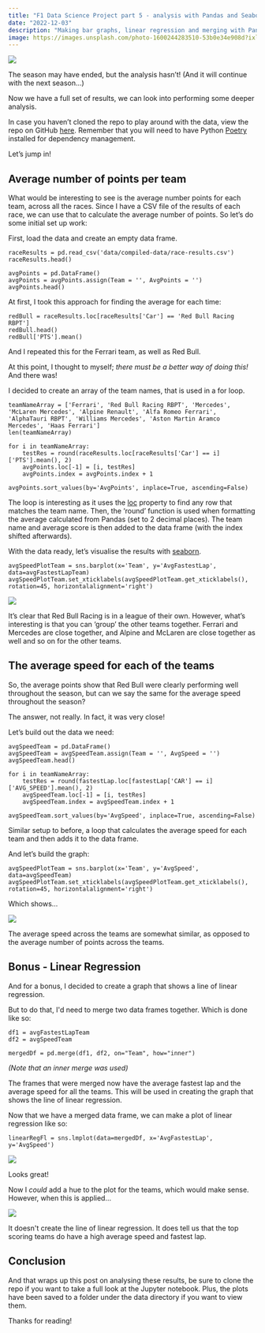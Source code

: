 ```yaml
---
title: "F1 Data Science Project part 5 - analysis with Pandas and Seaborn!"
date: "2022-12-03"
description: "Making bar graphs, linear regression and merging with Pandas and Seaborn!"
image: https://images.unsplash.com/photo-1600244283510-53b0e34e908d?ixlib=rb-4.0.3&ixid=MnwxMjA3fDB8MHxzZWFyY2h8NDR8fGZvcm11bGElMjAxfGVufDB8fDB8fA%3D%3D&auto=format&fit=crop&w=900&q=60
---
```


![](https://images.unsplash.com/photo-1600244283510-53b0e34e908d?ixlib=rb-4.0.3&ixid=MnwxMjA3fDB8MHxzZWFyY2h8NDR8fGZvcm11bGElMjAxfGVufDB8fDB8fA%3D%3D&auto=format&fit=crop&w=900&q=60)

The season may have ended, but the analysis hasn’t! (And it will continue with the next season...)

Now we have a full set of results, we can look into performing some deeper analysis.

In case you haven’t cloned the repo to play around with the data, view the repo on GitHub [here](https://github.com/JB-26/f1-2022-analysis). Remember that you will need to have Python [Poetry](https://python-poetry.org/) installed for dependency management.

Let’s jump in!

## Average number of points per team

What would be interesting to see is the average number points for each team, across all the races. Since I have a CSV file of the results of each race, we can use that to calculate the average number of points. So let’s do some initial set up work:

First, load the data and create an empty data frame.

```
raceResults = pd.read_csv('data/compiled-data/race-results.csv')
raceResults.head()

avgPoints = pd.DataFrame()
avgPoints = avgPoints.assign(Team = '', AvgPoints = '')
avgPoints.head()
```

At first, I took this approach for finding the average for each time:

```
redBull = raceResults.loc[raceResults['Car'] == 'Red Bull Racing RBPT']
redBull.head()
redBull['PTS'].mean()
```

And I repeated this for the Ferrari team, as well as Red Bull.

At this point, I thought to myself; _there must be a better way of doing this!_ And there was!

I decided to create an array of the team names, that is used in a for loop.

```
teamNameArray = ['Ferrari', 'Red Bull Racing RBPT', 'Mercedes', 'McLaren Mercedes', 'Alpine Renault', 'Alfa Romeo Ferrari', 'AlphaTauri RBPT', 'Williams Mercedes', 'Aston Martin Aramco Mercedes', 'Haas Ferrari']
len(teamNameArray)

for i in teamNameArray:
    testRes = round(raceResults.loc[raceResults['Car'] == i]['PTS'].mean(), 2)
    avgPoints.loc[-1] = [i, testRes]
    avgPoints.index = avgPoints.index + 1

avgPoints.sort_values(by='AvgPoints', inplace=True, ascending=False)
```

The loop is interesting as it uses the [loc](https://pandas.pydata.org/docs/reference/api/pandas.DataFrame.loc.html?highlight=loc#pandas.DataFrame.loc) property to find any row that matches the team name. Then, the ‘round’ function is used when formatting the average calculated from Pandas (set to 2 decimal places). The team name and average score is then added to the data frame (with the index shifted afterwards).

With the data ready, let’s visualise the results with [seaborn](https://seaborn.pydata.org/).

```
avgSpeedPlotTeam = sns.barplot(x='Team', y='AvgFastestLap', data=avgFastestLapTeam)
avgSpeedPlotTeam.set_xticklabels(avgSpeedPlotTeam.get_xticklabels(), rotation=45, horizontalalignment='right')
```

![](https://i.imgur.com/7xahoT3.png)

It’s clear that Red Bull Racing is in a league of their own. However, what’s interesting is that you can ‘group’ the other teams together. Ferrari and Mercedes are close together, and Alpine and McLaren are close together as well and so on for the other teams.

## The average speed for each of the teams

So, the average points show that Red Bull were clearly performing well throughout the season, but can we say the same for the average speed throughout the season?

The answer, not really. In fact, it was very close!

Let’s build out the data we need:

```
avgSpeedTeam = pd.DataFrame()
avgSpeedTeam = avgSpeedTeam.assign(Team = '', AvgSpeed = '')
avgSpeedTeam.head()

for i in teamNameArray:
    testRes = round(fastestLap.loc[fastestLap['CAR'] == i]['AVG_SPEED'].mean(), 2)
    avgSpeedTeam.loc[-1] = [i, testRes]
    avgSpeedTeam.index = avgSpeedTeam.index + 1

avgSpeedTeam.sort_values(by='AvgSpeed', inplace=True, ascending=False)
```

Similar setup to before, a loop that calculates the average speed for each team and then adds it to the data frame.

And let’s build the graph:

```
avgSpeedPlotTeam = sns.barplot(x='Team', y='AvgSpeed', data=avgSpeedTeam)
avgSpeedPlotTeam.set_xticklabels(avgSpeedPlotTeam.get_xticklabels(), rotation=45, horizontalalignment='right')
```

Which shows…

![](https://i.imgur.com/PHZbWCl.png)

The average speed across the teams are somewhat similar, as opposed to the average number of points across the teams.

## Bonus - Linear Regression

And for a bonus, I decided to create a graph that shows a line of linear regression.

But to do that, I'd need to merge two data frames together. Which is done like so:

```
df1 = avgFastestLapTeam
df2 = avgSpeedTeam

mergedDf = pd.merge(df1, df2, on="Team", how="inner")
```

_(Note that an inner merge was used)_

The frames that were merged now have the average fastest lap and the average speed for all the teams. This will be used in creating the graph that shows the line of linear regression.

Now that we have a merged data frame, we can make a plot of linear regression like so:

```
linearRegFl = sns.lmplot(data=mergedDf, x='AvgFastestLap', y='AvgSpeed')
```

![](https://i.imgur.com/FSxpK71.png)

Looks great!

Now I _could_ add a hue to the plot for the teams, which would make sense. However, when this is applied...

![](https://i.imgur.com/fEEs8h7.png)

It doesn't create the line of linear regression. It does tell us that the top scoring teams do have a high average speed and fastest lap.

## Conclusion

And that wraps up this post on analysing these results, be sure to clone the repo if you want to take a full look at the Jupyter notebook. Plus, the plots have been saved to a folder under the data directory if you want to view them.

Thanks for reading!
